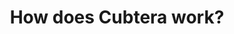 ---
title: How does Cubtera work?
description: High-level overview of Cubtera principles.
tableOfContents: true
---